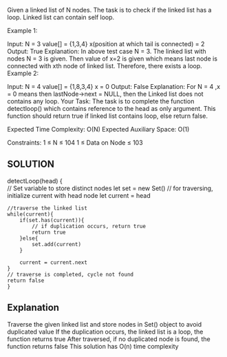 Given a linked list of N nodes. The task is to check if the linked list has a loop. Linked list can contain self loop.

Example 1:

Input:
N = 3
value[] = {1,3,4}
x(position at which tail is connected) = 2
Output: True
Explanation: In above test case N = 3.
The linked list with nodes N = 3 is
given. Then value of x=2 is given which
means last node is connected with xth
node of linked list. Therefore, there
exists a loop.
Example 2:

Input:
N = 4
value[] = {1,8,3,4}
x = 0
Output: False
Explanation: For N = 4 ,x = 0 means
then lastNode->next = NULL, then
the Linked list does not contains
any loop.
Your Task:
The task is to complete the function detectloop() which contains reference to the head as only argument. This function should return true if linked list contains loop, else return false.

Expected Time Complexity: O(N)
Expected Auxiliary Space: O(1)

Constraints:
1 ≤ N ≤ 104
1 ≤ Data on Node ≤ 103

## SOLUTION
detectLoop(head)
    {    
    // Set variable to store distinct nodes
    let set = new Set()
    // for traversing, initialize current with head node
    let current = head
    
    //traverse the linked list
    while(current){
        if(set.has(current)){
            // if duplication occurs, return true
            return true
        }else{
            set.add(current)
        }
        
        current = current.next
    }
    // traverse is completed, cycle not found
    return false
    }

## Explanation
Traverse the given linked list and store nodes in Set() object to avoid duplicated value
If the duplication occurs, the linked list is a loop, the function returns true
After traversed, if no duplicated node is found, the function returns false
This solution has O(n) time complexity
